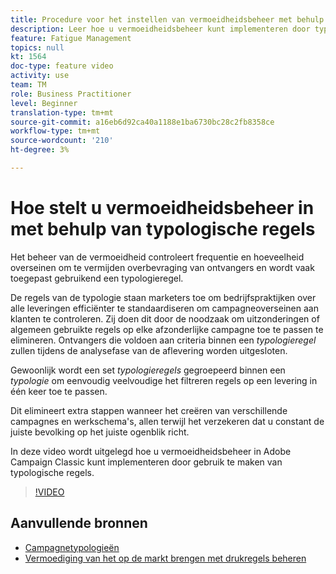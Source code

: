 ```yaml
---
title: Procedure voor het instellen van vermoeidheidsbeheer met behulp van typologische regels in Adobe Campaign Classic
description: Leer hoe u vermoeidheidsbeheer kunt implementeren door typologische regels te gebruiken.
feature: Fatigue Management
topics: null
kt: 1564
doc-type: feature video
activity: use
team: TM
role: Business Practitioner
level: Beginner
translation-type: tm+mt
source-git-commit: a16eb6d92ca40a1188e1ba6730bc28c2fb8358ce
workflow-type: tm+mt
source-wordcount: '210'
ht-degree: 3%

---
```



# Hoe stelt u vermoeidheidsbeheer in met behulp van typologische regels

Het beheer van de vermoeidheid controleert frequentie en hoeveelheid overseinen om te vermijden overbevraging van ontvangers en wordt vaak toegepast gebruikend een typologieregel.

De regels van de typologie staan marketers toe om bedrijfspraktijken over alle leveringen efficiënter te standaardiseren om campagneoverseinen aan klanten te controleren. Zij doen dit door de noodzaak om uitzonderingen of algemeen gebruikte regels op elke afzonderlijke campagne toe te passen te elimineren. Ontvangers die voldoen aan criteria binnen een *typologieregel* zullen tijdens de analysefase van de aflevering worden uitgesloten.

Gewoonlijk wordt een set *typologieregels* gegroepeerd binnen een *typologie* om eenvoudig veelvoudige het filtreren regels op een levering in één keer toe te passen.

Dit elimineert extra stappen wanneer het creëren van verschillende campagnes en werkschema&#39;s, allen terwijl het verzekeren dat u constant de juiste bevolking op het juiste ogenblik richt.

In deze video wordt uitgelegd hoe u vermoeidheidsbeheer in Adobe Campaign Classic kunt implementeren door gebruik te maken van typologische regels.

>[!VIDEO](https://video.tv.adobe.com/v/25090?quality=12)

## Aanvullende bronnen

* [Campagnetypologieën](https://docs.adobe.com/content/help/en/campaign-classic/using/orchestrating-campaigns/campaign-optimization/about-campaign-typologies.html)
* [Vermoediging van het op de markt brengen met drukregels beheren](https://docs.adobe.com/content/help/en/campaign-classic/using/orchestrating-campaigns/campaign-optimization/pressure-rules.html)


